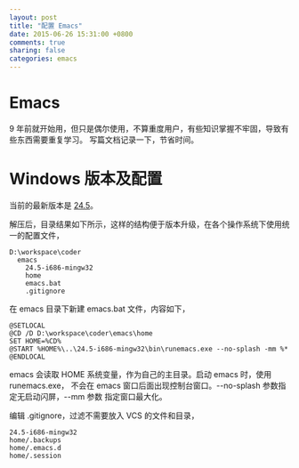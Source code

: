 ```yaml
---
layout: post
title: "配置 Emacs"
date: 2015-06-26 15:31:00 +0800
comments: true
sharing: false
categories: emacs
---
```


# Emacs

9 年前就开始用，但只是偶尔使用，不算重度用户，有些知识掌握不牢固，导致有些东西需要重复学习。
写篇文档记录一下，节省时间。

# Windows 版本及配置

当前的最新版本是 [24.5](https://ftp.gnu.org/gnu/emacs/windows/emacs-24.5-bin-i686-mingw32.zip)。

解压后，目录结果如下所示，这样的结构便于版本升级，在各个操作系统下使用统一的配置文件，

    D:\workspace\coder
      emacs
        24.5-i686-mingw32
        home
        emacs.bat
        .gitignore
        
        
在 emacs 目录下新建 emacs.bat 文件，内容如下，

    @SETLOCAL
    @CD /D D:\workspace\coder\emacs\home
    SET HOME=%CD%
    @START %HOME%\..\24.5-i686-mingw32\bin\runemacs.exe --no-splash -mm %*
    @ENDLOCAL

emacs 会读取 HOME 系统变量，作为自己的主目录。启动 emacs 时，使用 runemacs.exe，
不会在 emacs 窗口后面出现控制台窗口。--no-splash 参数指定无启动闪屏，--mm 参数
指定窗口最大化。

编辑 .gitignore，过滤不需要放入 VCS 的文件和目录，

    24.5-i686-mingw32
    home/.backups
    home/.emacs.d
    home/.session



